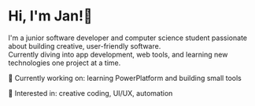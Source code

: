 # Hi, I'm Jan!👋

I'm a junior software developer and computer science student passionate about building creative, user-friendly software.  
Currently diving into app development, web tools, and learning new technologies one project at a time.

🔭 Currently working on: learning PowerPlatform and building small tools

🌱 Interested in: creative coding, UI/UX, automation  



